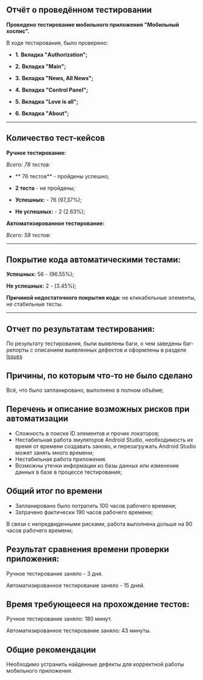 ## **Отчёт о проведённом тестировании**

**Проведено тестирование мобильного приложения "Мобильный хоспис".**

В ходе тестирования, было проверено:

  - **1.** **Вкладка "Authorization";**

  - **2.** **Вкладка "Main";**

  - **3.** **Вкладка "News, All News";**

  - **4.** **Вкладка "Control Panel";**

  - **5.** **Вкладка "Love is all";**

  - **6.** **Вкладка "About";**

____________________________________________________
## Количество тест-кейсов
**Ручное тестирование:**

   *Всего: 78 тестов:*

   * ** 76 тестов** - пройдены успешно;
    
   * **2 теста** - не пройдены;

* **Успешных:**  - 76 (97,37%);

* **Не успешных:** - 2 (2.63%);

**Автоматизированное тестирование:**

   *Всего: 58 тестов:*

   ___________________________________________________

## Покрытие кода автоматическими тестами:

**Успешных:** 56 - (96.55%);

**Не успешных:** 2 - (3.45%);

**Причиной недостаточного покрытия кода:** не кликабельные элементы, не стабильные тесты.
____________________________________________________

## Отчет по результатам тестирования:

По результату тестирования, были выявлены баги, о чем заведены баг-репорты 
с описанием выявленных дефектов и оформлены в разделе [Issues](https://github.com/Veyderian/Mobile-hospice/issues)

## Причины, по которым что-то не было сделано

Всё, что было запланировано, выполнено в полном объёме;

## Перечень и описание возможных рисков при автоматизации

   - Сложность в поиске ID элементов и прочих локаторов;
   - Нестабильная работа эмуляторов Android Studio, необходимость их время от времени создавать заново, и перезагружать Android Studio может занять много времени;
   - Нестабильная работа приложения.
   - Возможны утечки информации из базы данных или изменение данных в базе в процессе тестирования;

## Общий итог по времени

   - Запланировано было потратить 100 часов рабочего времени;
   - Затрачено фактически 190 часов рабочего времени;

В связи с непредвиденными рисками, работа выполнена дольше на 90 часов рабочего времени;

## Результат сравнения времени проверки приложения:

Ручное тестирование заняло - 3 дня.

Автоматизированное тестирование заняло - 15 дней.

## Время требующееся на прохождение тестов:

Ручное тестирование заняло: 180 минут.

Автоматизированное тестирование заняло: 43 минуты.

## Общие рекомендации

Необходимо устранить найденные дефекты для корректной работы мобильного приложения.